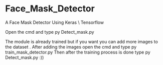 # Face_Mask_Detector
A Face Mask Detector Using Keras \ Tensorflow

Open the cmd and type py Detect_mask.py 

The module is already trained but if you want you can add more images to the dataset .
After adding the images open the cmd and type 
py train_mask_detector.py
Then after the training process is done type
py Detect_mask.py
:))
